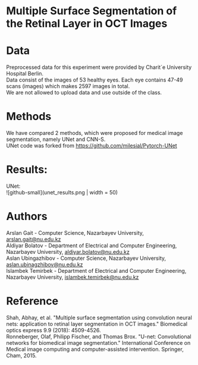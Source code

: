 # Multiple Surface Segmentation of the Retinal Layer in OCT Images

# Data
Preprocessed data for this experiment were provided by Charit´e University Hospital Berlin. <br/>
Data consist of the images of 53 healthy eyes. Each eye contains 47-49 scans (images) which makes 2597 images in total.<br/>
We are not allowed to upload data and use outside of the class.<br/>

# Methods
We have compared 2 methods, which were proposed for medical image segmentation, namely UNet and CNN-S. <br/>
UNet code was forked from https://github.com/milesial/Pytorch-UNet

# Results:

UNet: <br/>
![github-small](unet_results.png | width = 50)


# Authors
Arslan Gait - Computer Science, Nazarbayev University, arslan.gait@nu.edu.kz<br/>
Aldiyar Bolatov - Department of Electrical and Computer Engineering, Nazarbayev University, aldiyar.bolatov@nu.edu.kz<br/>
Aslan Ubingazhibov - Computer Science, Nazarbayev University, aslan.ubinagzhibov@nu.edu.kz <br/>
Islambek Temirbek - Department of Electrical and Computer Engineering, Nazarbayev University, islambek.temirbek@nu.edu.kz<br/>

# Reference
Shah, Abhay, et al. "Multiple surface segmentation using convolution neural nets: application to retinal layer segmentation in OCT images." Biomedical optics express 9.9 (2018): 4509-4526.<br/>
Ronneberger, Olaf, Philipp Fischer, and Thomas Brox. "U-net: Convolutional networks for biomedical image segmentation." International Conference on Medical image computing and computer-assisted intervention. Springer, Cham, 2015.
